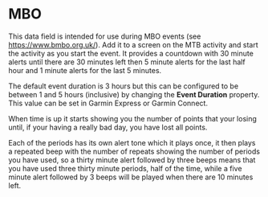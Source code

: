 # MBO

This data field is intended for use during MBO events (see <https://www.bmbo.org.uk/>).
Add it to a screen on the MTB activity and start the activity as you start the event.
It provides a countdown with 30 minute alerts until there are 30 minutes left then
5 minute alerts for the last half hour and 1 minute alerts for the last 5 minutes.

The default event duration is 3 hours but this can be configured to be between 
1 and 5 hours (inclusive) by changing the **Event Duration** property.  This value can be set in Garmin Express or Garmin Connect.

When time is up it starts showing you the number of points that your losing until,
if your having a really bad day, you have lost all points.

Each of the periods has its own alert tone which it plays once, it then plays a
repeated beep with the number of repeats showing the number of periods you have used,
so a thirty minute alert followed by three beeps means that you have used three
thirty minute periods, half of the time, while a five minute alert followed by
3 beeps will be played when there are 10 minutes left.

